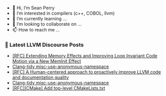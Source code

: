 - 👋 Hi, I’m Sean Perry
- 👀 I’m interested in compilers (c++, COBOL, llvm)
- 🌱 I’m currently learning ...
- 💞️ I’m looking to collaborate on ...
- 📫 How to reach me ...

<!---
s66perry/s66perry is a ✨ special ✨ repository because its `README.md` (this file) appears on your GitHub profile.
You can click the Preview link to take a look at your changes.
--->
### 📕 Latest LLVM Discourse Posts

<!-- DISCOURSE-LLVM:START -->
- [[RFC] Extending Memory Effects and Improving Loop Invariant Code Motion via a New MemInit Effect](https://discourse.llvm.org/t/rfc-extending-memory-effects-and-improving-loop-invariant-code-motion-via-a-new-meminit-effect/87873#post_15)
- [Clang-tidy misc-use-anonymous-namespace](https://discourse.llvm.org/t/clang-tidy-misc-use-anonymous-namespace/87947#post_2)
- [[RFC] A Human-centered approach to proactively improve LLVM code and documentation quality](https://discourse.llvm.org/t/rfc-a-human-centered-approach-to-proactively-improve-llvm-code-and-documentation-quality/87903#post_13)
- [Clang-tidy misc-use-anonymous-namespace](https://discourse.llvm.org/t/clang-tidy-misc-use-anonymous-namespace/87947#post_1)
- [[RFC][CMake] Add top-level CMakeLists.txt](https://discourse.llvm.org/t/rfc-cmake-add-top-level-cmakelists-txt/87913#post_3)
<!-- DISCOURSE-LLVM:END -->
